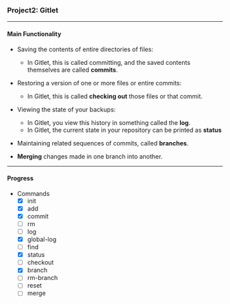 ### Project2: Gitlet

----
 #### Main Functionality

- Saving the contents of entire directories of files: 
  - In Gitlet, this is called committing, and the saved contents themselves are called **commits**.

- Restoring a version of one or more files or entire commits: 
  - In Gitlet, this is called **checking out** those files or that commit.

- Viewing the state of your backups: 
  - In Gitlet, you view this history in something called the **log**.
  - In Gitlet, the current state in your repository can be printed as **status**

- Maintaining related sequences of commits, called **branches**.

- **Merging** changes made in one branch into another.

----
#### Progress
 
- Commands
  - [x] init
  - [x] add
  - [x] commit
  - [ ] rm
  - [ ] log
  - [x] global-log
  - [ ] find
  - [x] status
  - [ ] checkout
  - [x] branch
  - [ ] rm-branch
  - [ ] reset
  - [ ] merge